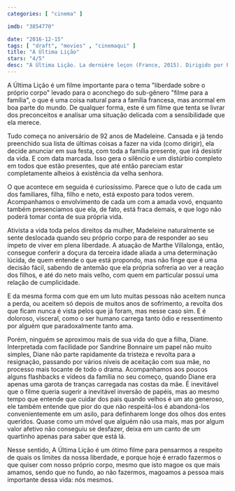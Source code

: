 ```yaml
---
categories: [ "cinema" ]

imdb: "3854770"

date: "2016-12-15"
tags: [ "draft", "movies" , "cinemaqui" ]
title: "A Última Lição"
stars: "4/5"
desc: "A Última Lição. La dernière leçon (France, 2015). Dirigido por Pascale Pouzadoux. Escrito por Laurent de Bartillat, Pascale Pouzadoux. Com Marthe Villalonga (Madeleine), Sandrine Bonnaire (Diane), Antoine Duléry (Pierre), Gilles Cohen (Clovis), Grégoire Montana (Max), Sabine Pakora (Victoria), Jonas Dinal (Didid), Xavier Alcan (L'ami), Armelle."
---
```

A Última Lição é um filme importante para o tema "liberdade sobre o próprio corpo" levado para o aconchego do sub-gênero "filme para a família", o que é uma coisa natural para a família francesa, mas anormal em boa parte do mundo. De qualquer forma, este é um filme que tenta se livrar dos preconceitos e analisar uma situação delicada com a sensibilidade que ela merece.

Tudo começa no aniversário de 92 anos de Madeleine. Cansada e já tendo preenchido sua lista de últimas coisas a fazer na vida (como dirigir), ela decide anunciar em sua festa, com toda a família presente, que irá desistir da vida. E com data marcada. Isso gera o silêncio e um distúrbio completo em todos que estão presentes, que até então pareciam estar completamente alheios à existência da velha senhora.

O que acontece em seguida é curiosíssimo. Parece que o luto de cada um dos familiares, filha, filho e neto, está exposto para todos verem. Acompanhamos o envolvimento de cada um com a amada vovó, enquanto também presenciamos que ela, de fato, está fraca demais, e que logo não poderá tomar conta de sua própria vida.

Ativista a vida toda pelos direitos da mulher, Madeleine naturalmente se sente deslocada quando seu próprio corpo para de responder ao seu ímpeto de viver em plena liberdade. A atuação de Marthe Villalonga, então, consegue conferir a doçura da terceira idade aliada a uma determinação lúcida, de quem entende o que está propondo, mas não finge que é uma decisão fácil, sabendo de antemão que ela própria sofreria ao ver a reação dos filhos, e até do neto mais velho, com quem em particular possui uma relação de cumplicidade.

E da mesma forma com que em um luto muitas pessoas não aceitem nunca a perda, ou aceitem só depois de muitos anos de sofrimento, a revolta dos que ficam nunca é vista pelos que já foram, mas nesse caso sim. E é doloroso, visceral, como o ser humano carrega tanto ódio e ressentimento por alguém que paradoxalmente tanto ama.

Porém, ninguém se aproximou mais de sua vida do que a filha, Diane. Interpretada com facilidade por Sandrine Bonnaire um papel não muito simples, Diane não parte rapidamente da tristeza e revolta para a resignação, passando por vários níveis de aceitação com sua mãe, no processo mais tocante de todo o drama. Acompanhamos aos poucos alguns flashbacks e vídeos da família no seu começo, quando Diane era apenas uma garota de tranças carregada nas costas da mãe. É inevitável que o filme queria sugerir a inevitável inversão de papéis, mas ao mesmo tempo que entende que cuidar dos pais quando velhos é um ato generoso, ele também entende que pior do que não respeitá-los é abandoná-los convenientemente em um asilo, para definharem longe dos olhos dos entes queridos. Quase como um móvel que alguém não usa mais, mas por algum valor afetivo não conseguiu se desfazer, deixa em um canto de um quartinho apenas para saber que está lá.

Nesse sentido, A Última Lição é um ótimo filme para pensarmos a respeito de quais os limites da nossa liberdade, e porque hoje é errado fazermos o que quiser com nosso próprio corpo, mesmo que isto magoe os que mais amamos, sendo que no fundo, ao não fazermos, magoamos a pessoa mais importante dessa vida: nós mesmos.
